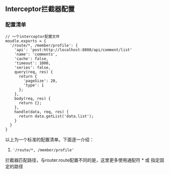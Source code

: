 ## Interceptor拦截器配置

### 配置清单
```
// 一个interceptor配置文件
moudle.exports = {
  '/route/*, /member/profile': {
    'api': 'post:http://localhost:8080/api/comment/list'
    'name': 'comments',
    'cache': false,
    'timeout': 1000,
    'series': false,
    query(req, res) {
      return {
        'pageSize': 20,
        'type': 1
      };
    },
    body(req, res) {
      return {};
    },
    handle(data, req, res) {
      return data.getList('data.list');
    }
  }
}
```

以上为一个标准的配置清单。下面逐一介绍：

1. `'/route/*, /member/profile'`

  拦截器匹配路径，与router.route配置不同的是，这里更多使用通配符 * 或 指定固定的路径
